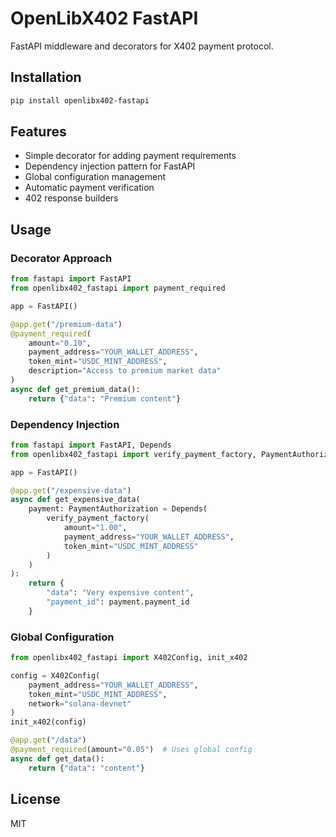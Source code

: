 # OpenLibX402 FastAPI

FastAPI middleware and decorators for X402 payment protocol.

## Installation

```bash
pip install openlibx402-fastapi
```

## Features

- Simple decorator for adding payment requirements
- Dependency injection pattern for FastAPI
- Global configuration management
- Automatic payment verification
- 402 response builders

## Usage

### Decorator Approach

```python
from fastapi import FastAPI
from openlibx402_fastapi import payment_required

app = FastAPI()

@app.get("/premium-data")
@payment_required(
    amount="0.10",
    payment_address="YOUR_WALLET_ADDRESS",
    token_mint="USDC_MINT_ADDRESS",
    description="Access to premium market data"
)
async def get_premium_data():
    return {"data": "Premium content"}
```

### Dependency Injection

```python
from fastapi import FastAPI, Depends
from openlibx402_fastapi import verify_payment_factory, PaymentAuthorization

app = FastAPI()

@app.get("/expensive-data")
async def get_expensive_data(
    payment: PaymentAuthorization = Depends(
        verify_payment_factory(
            amount="1.00",
            payment_address="YOUR_WALLET_ADDRESS",
            token_mint="USDC_MINT_ADDRESS"
        )
    )
):
    return {
        "data": "Very expensive content",
        "payment_id": payment.payment_id
    }
```

### Global Configuration

```python
from openlibx402_fastapi import X402Config, init_x402

config = X402Config(
    payment_address="YOUR_WALLET_ADDRESS",
    token_mint="USDC_MINT_ADDRESS",
    network="solana-devnet"
)
init_x402(config)

@app.get("/data")
@payment_required(amount="0.05")  # Uses global config
async def get_data():
    return {"data": "content"}
```

## License

MIT